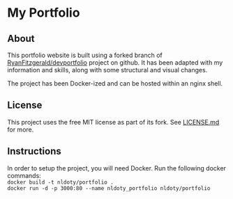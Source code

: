 # My Portfolio

## About

This portfolio website is built using a forked branch of [RyanFitzgerald/devportfolio](https://github.com/RyanFitzgerald/devportfolio)
project on github. It has been adapted with my information and skills, along with
some structural and visual changes.

The project has been Docker-ized and can be hosted within an nginx shell.

## License

This project uses the free MIT license as part of its fork. See [LICENSE.md](LICENSE.md) for more.

## Instructions

In order to setup the project, you will need Docker. Run the following docker commands:         
`docker build -t nldoty/portfolio .`      
`docker run -d -p 3000:80 --name nldoty_portfolio nldoty/portfolio`
